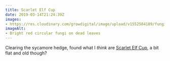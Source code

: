 ```yaml
---
title: Scarlet Elf Cup
date: 2019-03-14T21:24:39Z
images: 
- https://res.cloudinary.com/growdigital/image/upload/v1552584189/fungi-0FBCC121.jpg
imageAlt: 
- Bright red circular fungi on dead leaves
---
```


Clearing the sycamore hedge, found what I _think_ are [Scarlet Elf Cup](https://www.woodlandtrust.org.uk/visiting-woods/trees-woods-and-wildlife/plants-and-fungi/fungi/scarlet-elf-cup/), a bit flat and old though? 
